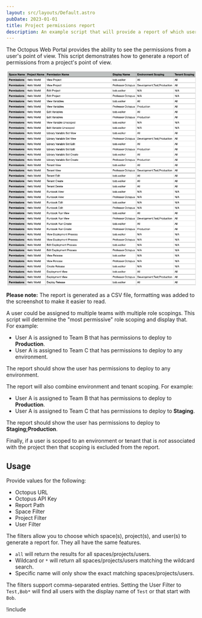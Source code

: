```yaml
---
layout: src/layouts/Default.astro
pubDate: 2023-01-01
title: Project permissions report
description: An example script that will provide a report of which users have access to specific projects.
---
```


The Octopus Web Portal provides the ability to see the permissions from a user's point of view.  This script demonstrates how to generate a report of permissions from a project's point of view.

![Sample environment permissions report](images/project-permissions-example.png)

**Please note:** The report is generated as a CSV file, formatting was added to the screenshot to make it easier to read.

A user could be assigned to multiple teams with multiple role scopings.  This script will determine the "most permissive" role scoping and display that.  For example:

- User A is assigned to Team B that has permissions to deploy to **Production**.
- User A is assigned to Team C that has permissions to deploy to any environment.

The report should show the user has permissions to deploy to any environment.  

The report will also combine environment and tenant scoping.  For example:

- User A is assigned to Team B that has permissions to deploy to **Production**.
- User A is assigned to Team C that has permissions to deploy to **Staging**.

The report should show the user has permissions to deploy to **Staging;Production**.  

Finally, if a user is scoped to an environment or tenant that is _not_ associated with the project then that scoping is excluded from the report.  

## Usage

Provide values for the following:

- Octopus URL
- Octopus API Key
- Report Path
- Space Filter
- Project Filter
- User Filter

The filters allow you to choose which space(s), project(s), and user(s) to generate a report for.  They all have the same features.

- `all` will return the results for all spaces/projects/users.
- Wildcard or `*` will return all spaces/projects/users matching the wildcard search.
- Specific name will only show the exact matching spaces/projects/users.

The filters support comma-separated entries.  Setting the User Filter to `Test,Bob*` will find all users with the display name of `Test` or that start with `Bob`.

!include <project-permissions-report>